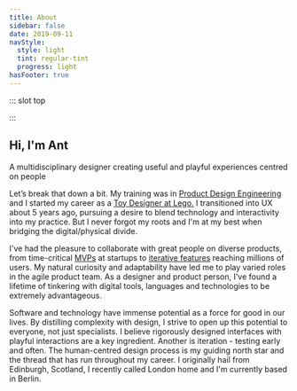 ```yaml
---
title: About
sidebar: false
date: 2019-09-11
navStyle:
  style: light
  tint: regular-tint
  progress: light
hasFooter: true
---
```


<style lang="sass">

  .section.about-text
    padding-top: 0
    position: relative
    top: -5em

</style>

::: slot top

<Heros-ThreeHero/>

:::

<Content-TextSection columnOffset="title-offset" padding="about-text">

<!-- INTERACTION (INTERFACE DESIGN AND HUMAN-COMPUTER INTERACTION), EXPERIENCE (UX DESIGN AND ALL OTHER EXPERIENCE) AND PRODUCT DESIGNER -->

<!--

innovative thinker and tinkerer,

passion for solving complex multi-platform user-experience challenges

by research and deep understanding of users

define and uphold design principles, evolving

creative visionary

bringing real-life experiences into the digital world, challenging current thinking of technology interaction

manage the design team’s work in line with sprints and the product roadmap

can-do attitude - solutions rather than problems - and drive to continuously learn

open-mindedness to non-traditional solutions

Self-motivation and team-player attitude

Highly organised, methodical and flexible individual

Strong ability to evaluate and distill user feedback and research to suggest improvements

Background in industrial or product design

Experience working to Agile and Lean methodologies






multidisciplinary
creative studio at the intersection
of art, design and technology.
Emotional experiences aimed at improving results





I take time and energy throughout the design process to carefully understand and unify the needs of both the user and the stakeholders(s). This care extends throughout the feature development, design process, and production phase by testing early and often. I’m passionate about filtering complex problems into simple and actionable solutions which allows people to be more efficient with their time.

I strive to push the world forward by creating a bridge between people and technology.

experiment across different disciplines and fields. With a focus on exploring the intersection between art direction, interaction, moving image and emerging technologies. Deep understanding of my clients - ranging from start-ups to global brands — to deliver meaningful, lasting experiences through playful interactions and rigorous design thinking.

Having an academic background in computer science and design, I have led the design of complex projects at an array of organizations that include SoundCloud, IBM, Zalando, Babbel, T-Mobile, IDAGIO, and Veee™ over the last decade.

My services cover multiple stages of the product development cycle including design sprints, user research, interaction design, user interface design, prototyping, and branding.

I strive to build honest and purposeful products that deserve to exist. With the help of technology and design, I aim to blend simplicity with a delightful user experience, where there is a solid harmony of functionality, usability, and aesthetics. Process is important to me. I want to make work with heart, purpose, and originality, with collaborators and brands who value the same things.

Previously, I joined Dropbox as an early product designer and second illustrator on the team, and before that I studied management, marketing, and operations at the University of Pennsylvania's Wharton School.

Inspired by experimental methods within contemporary art and design, natural sciences and engineering, her work could be seen as ongoing research, oscillating in the media art field.

Time-critical MVPs at startups to large-scale platform overhauls affecting millions of users

turning insights into effective concepts

I believe great product design comes from a focus on the right questions, not the right answers.

Throughout my experience as a designer, I've had the pleasure of working with some talented and passionate people, striving for a shared goal in created the best experience for the end user and also the clients.

Anthony Moles is a multidisciplinary designer and artist who creates data-driven experiences. He is interested in finding harmonies between digital and physical materials. He is currently dreaming up the future of spatial computing at ---.  

I'm an independent illustrator and artist who loves drawing and designing physical experiences for other people. I draw illustrations, create illustration brand systems with heart, paint murals, and design physical installations and experiences that bring people closer together.

I have more than a decade of expertise that covers the entire human-centred design process: from research and strategy to finished interface design and front-end development. My background is in design, which is complemented by a lifetime of tinkering with digital tools, languages, and technologies.


I'm skeptical about what is and am determined to have a positive impact by...

OpenGL/WebGL, Graphics Shaders, VR/AR, 3D, Visual FX & Dynamic Film

I started my career as a teacher and transitioned to UX about 10 years ago. But my career hasn’t been straightforward and my skillset includes variety of skills from UX, UI, PO, Mentorship, Coaching, and Leadership.

-->

## Hi, I'm Ant

<p class="subtitle">
  A multidisciplinary designer creating useful and playful experiences centred on people
</p>

Let’s break that down a bit. My training was in [Product Design Engineering](/#) and I started my career as a [Toy Designer at Lego.](/#) I transitioned into UX about 5 years ago, pursuing a desire to blend technology and interactivity into my practice. But I never forgot my roots and I'm at my best when bridging the digital/physical divide.

I've had the pleasure to collaborate with great people on diverse products, from time-critical [MVPs](/projects/toucanbox) at startups to [iterative features](/projects/ecosia) reaching millions of users. My natural curiosity and adaptability have led me to play varied roles in the agile product team. As a designer and product person, I've found a lifetime of tinkering with digital tools, languages and technologies to be extremely advantageous.

Software and technology have immense potential as a force for good in our lives. By distilling complexity with design, I strive to open up this potential to everyone, not just specialists. I believe rigorously designed interfaces with playful interactions are a key ingredient. Another is iteration - testing early and often. The human-centred design process is my guiding north star and the thread that has run throughout my career. I originally hail from Edinburgh, Scotland, I recently called London home and I'm currently based in Berlin.

<!-- T
time&#8209;critical

ech and design - tinkerer.
Strong believer in iteration. Testing early and often.
Software and technology as an enabler. bridge between people and technology.
to deliver meaningful, lasting experiences through playful interactions and rigorous design thinking.
filtering complex problems into simple and actionable solutions which allows people to be more efficient with their time -->

<!-- By ‘multidisciplinary designer’ I mean. I'm a design engineer by training and I began my career working as a children's toy designer. I transitioned into digital product five years ago, where I've worked both as a designer and a product manager. sed iaculis ultrices dui, ut lobortis enim commodo et. Nulla id justo in neque aliquet aliquam. Quisque ante ante, consequat in purus sit amet, ornare tempus erat. Phasellus euismod elit sapien, ac ultricies neque viverra vel. Proin suscipit aliquam dui id cursus. Morbi vitae urna vehicula, commodo tortor vitae, laoreet tortor. Praesent dapibus quam vitae dui hendrerit, sed fringilla orci rutrum. Etiam viverra a lorem quis pellentesque. Vivamus ultricies massa est, nec cursus ipsum eleifend quis. Suspendisse sodales pretium tristique.

Nulla urna magna, feugiat in hendrerit consequat, fermentum vel enim. Etiam maximus dolor sit amet vehicula eleifend. Morbi fringilla lorem urna, nec aliquet odio dictum a. Donec nunc augue, tincidunt vel viverra ac, congue vitae sem. Cras ultrices sapien ac imperdiet ullamcorper. Ut a nisi in mauris finibus porttitor. Mauris volutpat tristique commodo. -->

<!-- <p class="subtitle">
  How would we survive without apps? Apps can transform your mobile device into essential tools like a harmonica, disco ball or convincing moustache. Somewhere out there is the perfect storm of touchscreen technology to fix everything that’s wrong with your life.
</p>

- Rockstar North -->

<template v-slot:aside>

**Design**
UX, UI, interaction, motion, user research and testing, visual design, illustration, sketching, 3D modelling

**Technology**
[Web development](/#), Unity (C#), iOS (Xcode, Swift)

<!-- I built this website with [Vue.js](https://vuejs.org/), [Vuex](https://vuex.vuejs.org/), [Three.js](https://threejs.org/), SASS and Webpack. Sensible defaults and static rendering are provided by [Vuepress](https://vuepress.vuejs.org/). (Vue, Angular, React, WebGL, Node.js, Ruby)-->

**People**
Leadership, stakeholders, mentoring, training

**Product**
Strategy, Analytics, A/B testing

</template>

</Content-TextSection>




<About-TimelineSection padding="is-timeline">

<template v-slot:2020>

<About-TimelineItem type="App" label="test 1"/>
<About-TimelineItem type="Web" label="test 2"/>
<About-TimelineItem type="Book" label="test 3"/>
<About-TimelineItem type="Art" label="test 4"/>
<About-TimelineItem type="Lesson" label="test 5">

Test content slot _emphasis_ **bold**

</About-TimelineItem>
<About-TimelineItem type="Web" label="test 6">
<p>Portfolio update
<Content-ModalLink label="details">
<template v-slot:modal>
<div class="container is-full-width content">

Modal content

</div>
</template>
</Content-ModalLink>
</p>
</About-TimelineItem>
<About-TimelineItem type="App" label="test 7"/>
<About-TimelineItem type="Course" label="test 8"/>

</template>

<template v-slot:2019>

<About-TimelineItem type="App" label="test 1"/>
<About-TimelineItem type="Web" label="test 2"/>
<About-TimelineItem type="Book" label="Inspired - Marty Cagan"/>
<About-TimelineItem type="Art" label="test 4"/>
<About-TimelineItem type="App" label="test 7"/>
<About-TimelineItem type="Work" label="test 8">

Product Manager at Ecosia

</About-TimelineItem>
<About-TimelineItem type="Course" label="test 8"/>
<About-TimelineItem type="Device" label="Wacom Cintiq Companion 2 (already broken)"/>

</template>

<template v-slot:2018>

<About-TimelineItem type="Web" label="test 2"/>
<About-TimelineItem type="Book" label="test 3"/>
<About-TimelineItem type="Art" label="test 4"/>
<About-TimelineItem type="App" label="test 5"/>
<About-TimelineItem type="Course" label="test 8"/>
<About-TimelineItem type="Work" label="test 8">

Product Designer at Ecosia

</About-TimelineItem>

</template>

<template v-slot:2017>

<About-TimelineItem type="Art" label="test 4"/>
<About-TimelineItem type="App" label="test 5"/>
<About-TimelineItem type="Web" label="test 6"/>
<About-TimelineItem type="App" label="test 7"/>
<About-TimelineItem type="App" label="test 8">

[BLKBRD](http://bit.ly/blkbrdapp) digital messages located in the physical world

</About-TimelineItem>
<About-TimelineItem type="Course" label="test 8"/>

</template>

<template v-slot:2016>

<About-TimelineItem type="Art" label="test 4"/>
<About-TimelineItem type="App" label="test 5"/>
<About-TimelineItem type="Web" label="test 6"/>
<About-TimelineItem type="App" label="test 7"/>
<About-TimelineItem type="Course" label="test 8"/>

</template>

<template v-slot:2015>

<About-TimelineItem type="App" label="test 1"/>
<About-TimelineItem type="Web" label="test 2"/>
<About-TimelineItem type="Web" label="test 6"/>
<About-TimelineItem type="App" label="test 7"/>
<About-TimelineItem type="Course" label="test 8"/>

</template>

<template v-slot:2014>

<About-TimelineItem type="App" label="test 1"/>
<About-TimelineItem type="Web" label="test 2"/>
<About-TimelineItem type="Book" label="test 3"/>
<About-TimelineItem type="Art" label="test 4"/>
<About-TimelineItem type="App" label="test 5"/>
<About-TimelineItem type="Web" label="test 6"/>
<About-TimelineItem type="App" label="test 7"/>
<About-TimelineItem type="Course" label="test 8"/>

</template>

<template v-slot:2013>

<About-TimelineItem type="Book" label="test 3"/>
<About-TimelineItem type="Art" label="test 4"/>
<About-TimelineItem type="App" label="test 5"/>
<About-TimelineItem type="Web" label="test 6"/>
<About-TimelineItem type="App" label="test 7"/>
<About-TimelineItem type="Course" label="test 8"/>

</template>

<template v-slot:2012>

<About-TimelineItem type="App" label="test 1"/>
<About-TimelineItem type="Web" label="test 2"/>
<About-TimelineItem type="Book" label="test 3"/>
<About-TimelineItem type="Art" label="test 4"/>
<About-TimelineItem type="App" label="test 5"/>
<About-TimelineItem type="Web" label="test 6"/>

</template>

<template v-slot:2011>

<About-TimelineItem type="App" label="test 1"/>
<About-TimelineItem type="Web" label="test 2"/>
<About-TimelineItem type="Book" label="test 3"/>
<About-TimelineItem type="Art" label="test 4"/>
<About-TimelineItem type="App" label="test 5"/>
<About-TimelineItem type="Web" label="test 6"/>
<About-TimelineItem type="App" label="test 7"/>
<About-TimelineItem type="Course" label="test 8"/>

</template>

<template v-slot:2010>

<About-TimelineItem type="App" label="test 1"/>
<About-TimelineItem type="Web" label="test 2"/>
<About-TimelineItem type="Book" label="test 3"/>
<About-TimelineItem type="Art" label="test 4"/>
<About-TimelineItem type="App" label="test 5"/>
<About-TimelineItem type="Web" label="test 6"/>
<About-TimelineItem type="App" label="test 7"/>
<About-TimelineItem type="Course" label="test 8"/>

</template>

<template v-slot:2009>

<About-TimelineItem type="App" label="test 1"/>
<About-TimelineItem type="Web" label="test 2"/>
<About-TimelineItem type="Book" label="test 3"/>
<About-TimelineItem type="Art" label="test 4"/>
<About-TimelineItem type="App" label="test 5"/>
<About-TimelineItem type="Web" label="test 6"/>
<About-TimelineItem type="App" label="test 7"/>
<About-TimelineItem type="Course" label="test 8"/>

</template>

<template v-slot:2008>

<About-TimelineItem type="App" label="test 1"/>
<About-TimelineItem type="Web" label="test 2"/>
<About-TimelineItem type="Book" label="test 3"/>
<About-TimelineItem type="Art" label="test 4"/>
<About-TimelineItem type="App" label="test 5"/>
<About-TimelineItem type="Web" label="test 6"/>
<About-TimelineItem type="App" label="test 7"/>
<About-TimelineItem type="Course" label="test 8"/>

</template>


</About-TimelineSection>


<About-AboutContact/>
